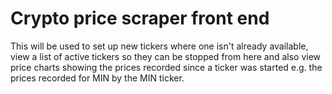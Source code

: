 # Crypto price scraper front end

This will be used to set up new tickers where one isn't already available, view a list of active tickers so they can be stopped from here and also view price charts showing the prices recorded since a ticker was started e.g. the prices recorded for MIN by the MIN ticker.
